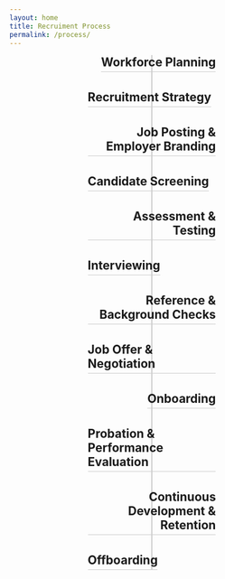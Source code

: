```yaml
---
layout: home
title: Recruiment Process
permalink: /process/
---
```


<style>
.timeline {
  position: relative;
  width: 100%;
  display: flex;
  flex-direction: column;
  align-items: center;
  gap: 2rem;
}

/* vertical center line */
.timeline::before {
  content: '';
  position: absolute;
  top: 0;
  bottom: 0;
  width: 2px;
  background: #ccc;
  left: 50%;
  transform: translateX(-50%);
}

.timeline-item {
  position: relative;
  width: 45%;
  display: flex;
  align-items: center;
}

/* LEFT SIDE: push text to right edge of left half */
.timeline-item.left {
  justify-content: flex-end; /* push content to the right side of left half */
  text-align: right; /* text aligned right, near the center line */
}

/* RIGHT SIDE: push text to left edge of right half */
.timeline-item.right {
  justify-content: flex-start; /* push content to the left side of right half */
  text-align: left;
}

/* soft underline under each point */
.timeline-item h2 {
  border-bottom: 1px solid #ccc;
  padding-bottom: 4px;
  margin: 0;
}
</style>

<div class="timeline">
  <div class="timeline-item left">
    <h2>Workforce Planning</h2>
  </div>

  <div class="timeline-item right">
    <h2>Recruitment Strategy</h2>
  </div>

  <div class="timeline-item left">
    <h2>Job Posting &amp; Employer Branding</h2>
  </div>

  <div class="timeline-item right">
    <h2>Candidate Screening</h2>
  </div>

  <div class="timeline-item left">
    <h2>Assessment &amp; Testing</h2>
  </div>

  <div class="timeline-item right">
    <h2>Interviewing</h2>
  </div>

  <div class="timeline-item left">
    <h2>Reference &amp; Background Checks</h2>
  </div>

  <div class="timeline-item right">
    <h2>Job Offer &amp; Negotiation</h2>
  </div>

  <div class="timeline-item left">
    <h2>Onboarding</h2>
  </div>

  <div class="timeline-item right">
    <h2>Probation &amp; Performance Evaluation</h2>
  </div>

  <div class="timeline-item left">
    <h2>Continuous Development &amp; Retention</h2>
  </div>

  <div class="timeline-item right">
    <h2>Offboarding</h2>
  </div>
</div>


